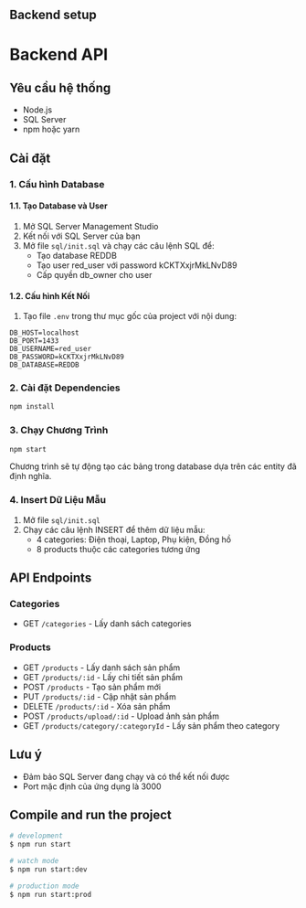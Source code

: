 ## Backend setup

# Backend API

## Yêu cầu hệ thống
- Node.js
- SQL Server
- npm hoặc yarn

## Cài đặt

### 1. Cấu hình Database

#### 1.1. Tạo Database và User
1. Mở SQL Server Management Studio
2. Kết nối với SQL Server của bạn
3. Mở file `sql/init.sql` và chạy các câu lệnh SQL để:
   - Tạo database REDDB
   - Tạo user red_user với password kCKTXxjrMkLNvD89
   - Cấp quyền db_owner cho user

#### 1.2. Cấu hình Kết Nối
1. Tạo file `.env` trong thư mục gốc của project với nội dung:
```env
DB_HOST=localhost
DB_PORT=1433
DB_USERNAME=red_user
DB_PASSWORD=kCKTXxjrMkLNvD89
DB_DATABASE=REDDB
```

### 2. Cài đặt Dependencies
```bash
npm install
```

### 3. Chạy Chương Trình
```bash
npm start
```
Chương trình sẽ tự động tạo các bảng trong database dựa trên các entity đã định nghĩa.

### 4. Insert Dữ Liệu Mẫu
1. Mở file `sql/init.sql`
2. Chạy các câu lệnh INSERT để thêm dữ liệu mẫu:
   - 4 categories: Điện thoại, Laptop, Phụ kiện, Đồng hồ
   - 8 products thuộc các categories tương ứng

## API Endpoints

### Categories
- GET `/categories` - Lấy danh sách categories

### Products
- GET `/products` - Lấy danh sách sản phẩm
- GET `/products/:id` - Lấy chi tiết sản phẩm
- POST `/products` - Tạo sản phẩm mới
- PUT `/products/:id` - Cập nhật sản phẩm
- DELETE `/products/:id` - Xóa sản phẩm
- POST `/products/upload/:id` - Upload ảnh sản phẩm
- GET `/products/category/:categoryId` - Lấy sản phẩm theo category

## Lưu ý
- Đảm bảo SQL Server đang chạy và có thể kết nối được
- Port mặc định của ứng dụng là 3000

## Compile and run the project

```bash
# development
$ npm run start

# watch mode
$ npm run start:dev

# production mode
$ npm run start:prod
```